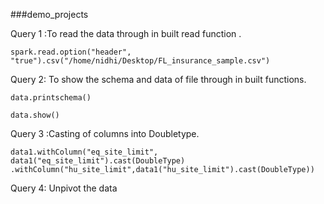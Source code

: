 ###demo_projects






Query 1 :To read the data through in built read function .
~~~
spark.read.option("header", "true").csv("/home/nidhi/Desktop/FL_insurance_sample.csv")
~~~
Query 2: To show the schema and data of file through in built functions.

~~~
data.printschema()
~~~
~~~
data.show()
~~~
Query 3 :Casting of columns into Doubletype.
~~~
data1.withColumn("eq_site_limit", data1("eq_site_limit").cast(DoubleType) .withColumn("hu_site_limit",data1("hu_site_limit").cast(DoubleType))
~~~
Query 4: Unpivot the data
 
